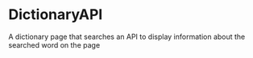 # DictionaryAPI
 A dictionary page that searches an API to display information about the searched word on the page 
